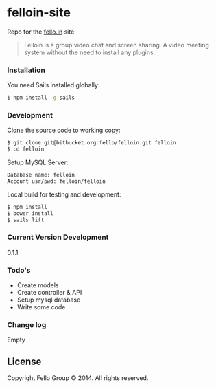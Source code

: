 # felloin-site

Repo for the [fello.in](http://fello.in) site

> Felloin is a group video chat and screen sharing.
> A video meeting system without the need to install any plugins.


### Installation

You need Sails installed globally:

```sh
$ npm install -g sails
```

### Development

Clone the source code to working copy:

```sh
$ git clone git@bitbucket.org:fello/felloin.git felloin
$ cd felloin
```

Setup MySQL Server:

```sh
Database name: felloin
Account usr/pwd: felloin/felloin
```

Local build for testing and development:

```sh
$ npm install 
$ bower install 
$ sails lift
```

### Current Version Development
0.1.1

### Todo's

- Create models
- Create controller & API
- Setup mysql database
- Write some code

### Change log

Empty


License
----------

Copyright Fello Group © 2014. All rights reserved.